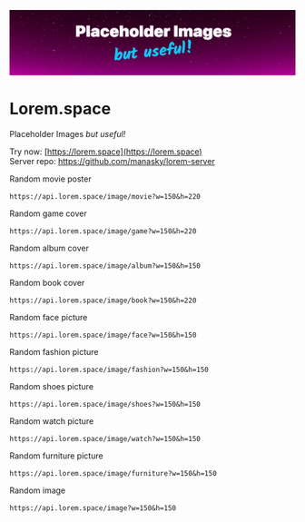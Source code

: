 [![Lorem.space](/public/header.png)](https://lorem.space)
# Lorem.space
Placeholder Images *but useful!*

Try now: [https://lorem.space](https://lorem.space)  
Server repo: https://github.com/manasky/lorem-server

Random movie poster
```
https://api.lorem.space/image/movie?w=150&h=220
```

Random game cover
```
https://api.lorem.space/image/game?w=150&h=220
```
Random album cover
```
https://api.lorem.space/image/album?w=150&h=150
```
Random book cover
```
https://api.lorem.space/image/book?w=150&h=220
```
Random face picture
```
https://api.lorem.space/image/face?w=150&h=150
```
Random fashion picture
```
https://api.lorem.space/image/fashion?w=150&h=150
```
Random shoes picture
```
https://api.lorem.space/image/shoes?w=150&h=150
```
Random watch picture
```
https://api.lorem.space/image/watch?w=150&h=150
```
Random furniture picture
```
https://api.lorem.space/image/furniture?w=150&h=150
```
Random image
```
https://api.lorem.space/image?w=150&h=150
```
